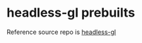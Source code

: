 # headless-gl prebuilts

Reference source repo is [headless-gl][headless-gl-url]

[headless-gl-url]: https://github.com/stackgl/headless-gl
